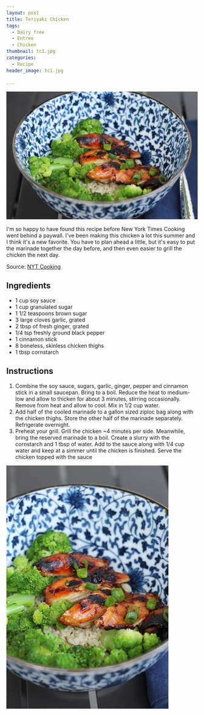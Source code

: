 ```yaml
---
layout: post
title: Teriyaki Chicken
tags:
  - Dairy free
  - Entree
  - Chicken
thumbnail: tc1.jpg
categories:
  - Recipe
header_image: tc1.jpg

---
```


![Image of Teriyaki Chicken.](/upload/tc1.jpg)

I'm so happy to have found this recipe before New York Times Cooking went behind a paywall. I've been making this chicken a lot this summer and I think it's a new favorite. You have to plan ahead a little, but it's easy to put the marinade together the day before, and then even easier to grill the chicken the next day.  
  

  
Source: [NYT Cooking](https://cooking.nytimes.com/recipes/1012984-chicken-teriyaki)

## Ingredients

- 1 cup soy sauce
- 1 cup granulated sugar
- 1 1/2 teaspoons brown sugar
- 3 large cloves garlic, grated
- 2 tbsp of fresh ginger, grated
- 1/4 tsp freshly ground black pepper
- 1 cinnamon stick
- 8 boneless, skinless chicken thighs
- 1 tbsp cornstarch

## Instructions

1. Combine the soy sauce, sugars, garlic, ginger, pepper and cinnamon stick in a small saucepan. Bring to a boil. Reduce the heat to medium-low and allow to thicken for about 3 minutes, stirring occasionally. Remove from heat and allow to cool. Mix in 1/2 cup water. 
1. Add half of the cooled marinade to a gallon sized ziploc bag along with the chicken thighs. Store the other half of the marinade separately. Refrigerate overnight. 
1. Preheat your grill. Grill the chicken ~4 minutes per side. Meanwhile, bring the reserved marinade to a boil. Create a slurry with the cornstarch and 1 tbsp of water. Add to the sauce along with 1/4 cup water and keep at a simmer until the chicken is finished. Serve the chicken topped with the sauce 





![Image of Teriyaki Chicken.](/upload/tc2.jpg)